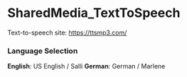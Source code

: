 # **SharedMedia_TextToSpeech**

Text-to-speech site: https://ttsmp3.com/

### Language Selection

**English**: US English / Salli
**German**: German / Marlene
